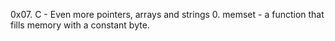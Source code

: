 0x07. C - Even more pointers, arrays and strings
0. memset - a function that fills memory with a constant byte.


